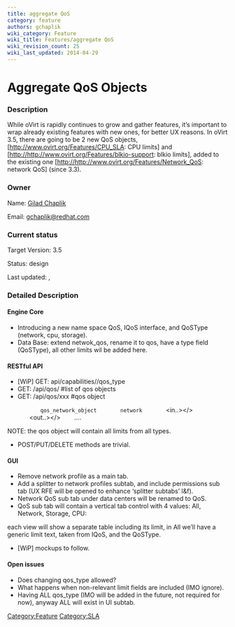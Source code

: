 ```yaml
---
title: aggregate QoS
category: feature
authors: gchaplik
wiki_category: Feature
wiki_title: Features/aggregate QoS
wiki_revision_count: 25
wiki_last_updated: 2014-04-29
---
```


# Aggregate QoS Objects

### Description

While oVirt is rapidly continues to grow and gather features, it’s important to wrap already existing features with new ones, for better UX reasons. In oVirt 3.5, there are going to be 2 new QoS objects, [<http://www.ovirt.org/Features/CPU_SLA>: CPU limits] and [<http://http://www.ovirt.org/Features/blkio-support>: blkio limits], added to the existing one [<http://http://www.ovirt.org/Features/Network_QoS>: network QoS] (since 3.3).

### Owner

Name: [ Gilad Chaplik](User:gchaplik)

Email: <gchaplik@redhat.com>

### Current status

Target Version: 3.5

Status: design

Last updated: ,

### Detailed Description

#### Engine Core

*   Introducing a new name space QoS, IQoS interface, and QoSType (network, cpu, storage).
*   Data Base: extend netwok_qos, rename it to qos, have a type field (QoSType), all other limits wil be added here.

#### RESTful API

*   [WiP] GET: api/capabilities/<version>/qos_type
*   GET: /api/qos/ #list of qos objects
*   GET: /api/qos/xxx #qos object

`   `<qos id=”xxx”>
`       `<name>`qos_network_object`</name>
`       `<type>`network`</type>
`       `<in..></>
`       `<out..></>
             ….
`   `<qos>

NOTE: the qos object will contain all limits from all types.

*   POST/PUT/DELETE methods are trivial.

#### GUI

*   Remove network profile as a main tab.
*   Add a splitter to network profiles subtab, and include permissions sub tab (UX RFE will be opened to enhance ‘splitter subtabs’ l&f).
*   Network QoS sub tab under data centers will be renamed to QoS.
*   QoS sub tab will contain a vertical tab control with 4 values: All, Network, Storage, CPU:

each view will show a separate table including its limit, in All we’ll have a generic limit text, taken from IQoS, and the QoSType.

*   [WiP] mockups to follow.

#### Open issues

*   Does changing qos_type allowed?
*   What happens when non-relevant limit fields are included (IMO ignore).
*   Having ALL qos_type (IMO will be added in the future, not required for now), anyway ALL will exist in UI subtab.

<Category:Feature> <Category:SLA>
